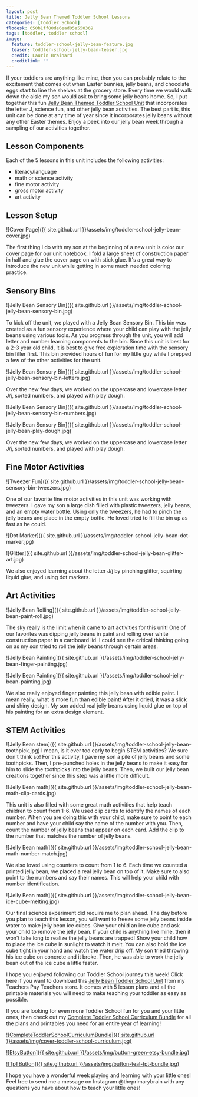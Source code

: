 ```yaml
---
layout: post
title: Jelly Bean Themed Toddler School Lessons
categories: [Toddler School]
flodesk: 650b1ff80de6ead05a550369
tags: [toddler, toddler school]
image:
  feature: toddler-school-jelly-bean-feature.jpg
  teaser: toddler-school-jelly-bean-teaser.jpg
  credit: Laurin Brainard
  creditlink: ""
---
```

If your toddlers are anything like mine, then you can probably relate to the excitement that comes out when Easter bunnies, jelly beans, and chocolate eggs start to line the shelves at the grocery store. Every time we would walk down the aisle my son would ask to bring some jelly beans home. So, I put together this fun [Jelly Bean Themed Toddler School Unit](https://www.teacherspayteachers.com/Product/Toddler-Lesson-Plans-Jelly-Bean-Themed-Lessons-4886650?utm_source=TPB%20Blog&utm_campaign=Jelly%20Bean%20Toddler%20School%20Post) that incorporates the letter J, science fun, and other jelly bean activities. The best part is, this unit can be done at any time of year since it incorporates jelly beans without any other Easter themes. Enjoy a peek into our jelly bean week through a sampling of our activities together.

## Lesson Components
Each of the 5 lessons in this unit includes the following activities:
- literacy/language
- math or science activity
- fine motor activity
- gross motor activity
- art activity

## Lesson Setup
![Cover Page]({{ site.github.url }}/assets/img/toddler-school-jelly-bean-cover.jpg)

The first thing I  do with my son at the beginning of a new unit is color our cover page for our unit notebook. I fold a large sheet of construction paper in half and glue the cover page on with stick glue. It's a great way to introduce the new unit while getting in some much needed coloring practice. 

## Sensory Bins
![Jelly Bean Sensory Bin]({{ site.github.url }}/assets/img/toddler-school-jelly-bean-sensory-bin.jpg)

To kick off the unit, we played with a Jelly Bean Sensory Bin. This bin was created as a fun sensory experience where your child can play with the jelly beans using various tools. As you progress through the unit, you will add letter and number learning components to the bin. Since this unit is best for a 2-3 year old child, it is best to give free exploration time with the sensory bin filler first. This bin provided hours of fun for my little guy while I prepped a few of the other activities for the unit. 

![Jelly Bean Sensory Bin]({{ site.github.url }}/assets/img/toddler-school-jelly-bean-sensory-bin-letters.jpg)

Over the new few days, we worked on the uppercase and lowercase letter J/j, sorted numbers, and played with play dough. 

![Jelly Bean Sensory Bin]({{ site.github.url }}/assets/img/toddler-school-jelly-bean-sensory-bin-numbers.jpg)

![Jelly Bean Sensory Bin]({{ site.github.url }}/assets/img/toddler-school-jelly-bean-play-dough.jpg)

Over the new few days, we worked on the uppercase and lowercase letter J/j, sorted numbers, and played with play dough. 

## Fine Motor Activities
![Tweezer Fun]({{ site.github.url }}/assets/img/toddler-school-jelly-bean-sensory-bin-tweezers.jpg)

One of our favorite fine motor activities in this unit was working with tweezers. I gave my son a large dish filled with plastic tweezers, jelly beans, and an empty water bottle. Using only the tweezers, he had to pinch the jelly beans and place in the empty bottle. He loved tried to fill the bin up as fast as he could. 

![Dot Marker]({{ site.github.url }}/assets/img/toddler-school-jelly-bean-dot-marker.jpg)

![Glitter]({{ site.github.url }}/assets/img/toddler-school-jelly-bean-glitter-art.jpg)

We also enjoyed learning about the letter J/j by pinching glitter, squirting liquid glue, and using dot markers.

## Art Activities
![Jelly Bean Rolling]({{ site.github.url }}/assets/img/toddler-school-jelly-bean-paint-roll.jpg)

The sky really is the limit when it came to art activities for this unit! One of our favorites was dipping jelly beans in paint and rolling over white construction paper in a cardboard lid. I could see the critical thinking going on as my son tried to roll the jelly beans through certain areas. 

![Jelly Bean Painting]({{ site.github.url }}/assets/img/toddler-school-jelly-bean-finger-painting.jpg)

![Jelly Bean Painting]({{ site.github.url }}/assets/img/toddler-school-jelly-bean-painting.jpg)

We also really enjoyed finger painting this jelly bean with edible paint. I mean really, what is more fun than edible paint! After it dried, it was a slick and shiny design. My son added real jelly beans using liquid glue on top of his painting for an extra design element. 

## STEM Activities
![Jelly Bean stem]({{ site.github.url }}/assets/img/toddler-school-jelly-bean-toothpick.jpg)
I mean, is it ever too early to begin STEM activities? We sure don't think so! For this activity, I gave my son a pile of jelly beans and some toothpicks. Then, I pre-punched holes in the jelly beans to make it easy for him to slide the toothpicks into the jelly beans. Then, we built our jelly bean creations together since this step was a little more difficult. 

![Jelly Bean math]({{ site.github.url }}/assets/img/toddler-school-jelly-bean-math-clip-cards.jpg)

This unit is also filled with some great math activities that help teach children to count from 1-6. We used clip cards to identify the names of each number. When you are doing this with your child, make sure to point to each number and have your child say the name of the number with you. Then, count the number of jelly beans that appear on each card. Add the clip to the number that matches the number of jelly beans. 

![Jelly Bean math]({{ site.github.url }}/assets/img/toddler-school-jelly-bean-math-number-match.jpg)

We also loved using counters to count from 1 to 6. Each time we counted a printed jelly bean, we placed a real jelly bean on top of it. Make sure to also point to the numbers and say their names. This will help your child with number identification. 

![Jelly Bean math]({{ site.github.url }}/assets/img/toddler-school-jelly-bean-ice-cube-melting.jpg)

Our final science experiment did require me to plan ahead. The day before you plan to teach this lesson, you will want to freeze some jelly beans inside water to make jelly bean ice cubes. Give your child an ice cube and ask your child to remove the jelly bean. If your child is anything like mine, then it won't take long to realize the jelly beans are trapped! Show your child how to place the ice cube in sunlight to watch it melt. You can also hold the ice cube tight in your hand and watch the water drip off. My son tried throwing his ice cube on concrete and it broke. Then, he was able to work the jelly bean out of the ice cube a little faster. 

I hope you enjoyed following our Toddler School journey this week! Click here if you want to download this [Jelly Bean Toddler School Unit](https://www.teacherspayteachers.com/Product/Toddler-Lesson-Plans-Jelly-Bean-Themed-Lessons-4886650?utm_source=TPB%20Blog&utm_campaign=Jelly%20Bean%20Toddler%20School%20Post) from my Teachers Pay Teachers store. It comes with 5 lesson plans and all the printable materials you will need to make teaching your toddler as easy as possible.

If you are looking for even more Toddler School fun for you and your little ones, then check out my [Complete Toddler School Curriculum Bundle](https://www.teacherspayteachers.com/Product/The-Complete-Toddler-School-Curriculum-Preschool-Activities-Lesson-Plans-9277137?st=d4f10691f6220ae963d64a0926662e73&utm_source=PB%20BLOG&utm_campaign=Complete%20Toddler%20Bundle%20TextLink) for all the plans and printables you need for an entire year of learning!

[![CompleteToddlerSchoolCurriculumBundle]({{ site.github.url }}/assets/img/cover-toddler-school-curriculum.jpg)](https://www.teacherspayteachers.com/Product/The-Complete-Toddler-School-Curriculum-Preschool-Activities-Lesson-Plans-9277137?st=d4f10691f6220ae963d64a0926662e73&utm_source=PB%20BLOG&utm_campaign=Complete%20Toddler%20Bundle%20Cover)

[![EtsyButton]({{ site.github.url }}/assets/img/button-green-etsy-bundle.jpg)](https://theprimarybrain.etsy.com/listing/1575955240)

[![TpTButton]({{ site.github.url }}/assets/img/button-teal-tpt-bundle.jpg)](https://www.teacherspayteachers.com/Product/The-Complete-Toddler-School-Curriculum-Preschool-Activities-Lesson-Plans-9277137?st=d4f10691f6220ae963d64a0926662e73&utm_source=PB%20BLOG&utm_campaign=Complete%20Toddler%20Bundle%20Button)

I hope you have a wonderful week playing and learning with your little ones! Feel free to send me a message on Instagram @theprimarybrain with any questions you have about how to teach your little ones!